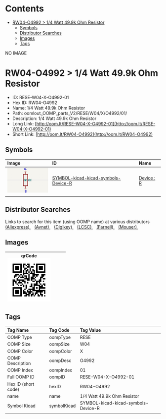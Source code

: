 



Contents
========

* [RW04-O4992 > 1/4 Watt 49.9k Ohm Resistor](#rw04-o4992--14-watt-499k-ohm-resistor)
	* [Symbols](#symbols)
	* [Distributor Searches](#distributor-searches)
	* [Images](#images)
	* [Tags](#tags)
  
NO IMAGE  
# RW04-O4992 > 1/4 Watt 49.9k Ohm Resistor

- ID: RESE-W04-X-O4992-01
- Hex ID: RW04-O4992
- Name: 1/4 Watt 49.9k Ohm Resistor
- Path: oomlout_OOMP_parts_V2/RESE/W04/X/O4992/01/
- Description: 1/4 Watt 49.9k Ohm Resistor
- Long Link: [http://oom.lt/RESE-W04-X-O4992-01](http://oom.lt/RESE-W04-X-O4992-01)
- Short Link: [http://oom.lt/RW04-O4992](http://oom.lt/RW04-O4992)

## Symbols
  

|Image|ID|Name|
| :--- | :--- | :--- |
|[![](https://raw.githubusercontent.com/oomlout/oomlout_OOMP_eda_V2/main/SYMBOL/kicad/kicad-symbols/Device/R/image_140.png)](https://github.com/oomlout/oomlout_OOMP_eda_V2/tree/main/SYMBOL/kicad/kicad-symbols/Device/R/)|[SYMBOL-kicad-kicad-symbols-Device-R](https://github.com/oomlout/oomlout_OOMP_eda_V2/tree/main/SYMBOL/kicad/kicad-symbols/Device/R/)|[Device : R](https://github.com/oomlout/oomlout_OOMP_eda_V2/tree/main/SYMBOL/kicad/kicad-symbols/Device/R/)|
||||

## Distributor Searches
  
Links to search for this item (using OOMP name) at various distributors  
[(Aliexpress) ](https://www.aliexpress.com/wholesale?SearchText=11171/4+Watt+49.9k+Ohm+Resistor)&nbsp;&nbsp;&nbsp;[(Avnet) ](https://www.avnet.com/shop/us/search/1/4+Watt+49.9k+Ohm+Resistor)&nbsp;&nbsp;&nbsp;[(Digikey) ](https://www.digikey.co.uk/en/products/result?s=1/4+Watt+49.9k+Ohm+Resistor)&nbsp;&nbsp;&nbsp;[(LCSC) ](https://www.lcsc.com/search?q=1/4+Watt+49.9k+Ohm+Resistor)&nbsp;&nbsp;&nbsp;[(Farnell) ](https://uk.farnell.com/search?st=1/4+Watt+49.9k+Ohm+Resistor)&nbsp;&nbsp;&nbsp;[(Mouser) ](https://www.mouser.com/c/?q=1/4+Watt+49.9k+Ohm+Resistor)&nbsp;&nbsp;&nbsp;
## Images
  

|qrCode<br>[![](https://raw.githubusercontent.com/oomlout/oomlout_OOMP_parts_V2/main/RESE/W04/X/O4992/01/qrCode_140.png)](https://github.com/oomlout/oomlout_OOMP_parts_V2/tree/main/RESE/W04/X/O4992/01/qrCode.png)||||
| :---: | :---: | :---: | :---: |

## Tags
  

|Tag Name|Tag Code|Tag Value|
| :--- | :--- | :--- |
|OOMP Type|oompType|RESE|
|OOMP Size|oompSize|W04|
|OOMP Color|oompColor|X|
|OOMP Description|oompDesc|O4992|
|OOMP Index|oompIndex|01|
|Full OOMP ID|oompID|RESE-W04-X-O4992-01|
|Hex ID (short code)|hexID|RW04-O4992|
|name|name|1/4 Watt 49.9k Ohm Resistor|
|Symbol Kicad|symbolKicad|SYMBOL-kicad-kicad-symbols-Device-R|
||||
